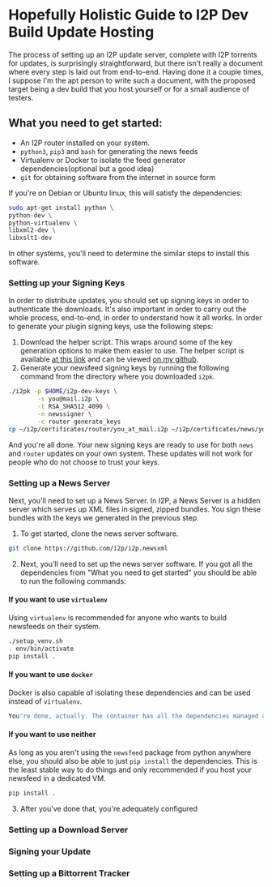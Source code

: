 # Hopefully Holistic Guide to I2P Dev Build Update Hosting

The process of setting up an I2P update server, complete with I2P torrents
for updates, is surprisingly straightforward, but there isn't really a document
where every step is laid out from end-to-end. Having done it a couple times, I
suppose I'm the apt person to write such a document, with the proposed target
being a dev build that you host yourself or for a small audience of testers.

## What you need to get started:

- An I2P router installed on your system.
- `python3`, `pip3` and `bash` for generating the news feeds
- Virtualenv or Docker to isolate the feed generator dependencies(optional but
 a good idea)
- `git` for obtaining software from the internet in source form

If you're on Debian or Ubuntu linux, this will satisfy the dependencies:

```sh
sudo apt-get install python \
python-dev \
python-virtualenv \
libxml2-dev \
libxslt1-dev
```

In other systems, you'll need to determine the similar steps to install this
software.

### Setting up your Signing Keys

In order to distribute updates, you should set up signing keys in order to
authenticate the downloads. It's also important in order to carry out the whole
process, end-to-end, in order to understand how it all works. In order to
generate your plugin signing keys, use the following steps:

1. Download the helper script. This wraps around some of the key generation
options to make them easier to use. The helper script is available
[at this link](https://raw.githubusercontent.com/eyedeekay/Generate-Plugin-Signing-Keys/master/i2pk)
and can be viewed [on my github](https://github.com/eyedeekay/Generate-Plugin-Signing-Keys/).
2. Generate your newsfeed signing keys by running the following command from the directory where
you downloaded `i2pk`.

```sh
./i2pk -p $HOME/i2p-dev-keys \
        -s you@mail.i2p \
        -t RSA_SHA512_4096 \
        -n newssigner \
        -c router generate_keys
cp ~/i2p/certificates/router/you_at_mail.i2p ~/i2p/certificates/news/you_at_mail.i2p
```

And you're all done. Your new signing keys are ready to use for both `news` and `router`
updates on your own system. These updates will not work for people who do not choose to
trust your keys.

### Setting up a News Server

Next, you'll need to set up a News Server. In I2P, a News Server is a hidden server which
serves up XML files in signed, zipped bundles. You sign these bundles with the keys we
generated in the previous step.

1. To get started, clone the news server software.

```sh
git clone https://github.com/i2p/i2p.newsxml
```

2. Next, you'll need to set up the news server software. If you got all the dependencies
from "What you need to get started" you should be able to run the following commands:

#### If you want to use `virtualenv`

Using `virtualenv` is recommended for anyone who wants to build newsfeeds on their
system.

```sh
./setup_venv.sh
. env/bin/activate
pip install .
```

#### If you want to use `docker`

Docker is also capable of isolating these dependencies and can be used instead of
`virtualenv`.

```sh
You're done, actually. The container has all the dependencies managed automatically.
```

#### If you want to use neither

As long as you aren't using the `newsfeed` package from python anywhere else,
you should also be able to just `pip install` the dependencies. This is the least
stable way to do things and only recommended if you host your newsfeed in a dedicated
VM.

```sh
pip install .
```

3. After you've done that, you're adequately configured

### Setting up a Download Server

### Signing your Update

### Setting up a Bittorrent Tracker
